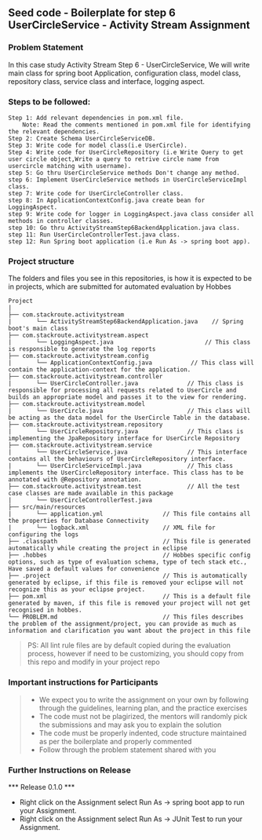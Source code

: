 ## Seed code - Boilerplate for step 6 UserCircleService - Activity Stream Assignment

### Problem Statement

In this case study Activity Stream Step 6 - UserCircleService, We will write main class for spring boot Application, configuration class, model class, repository class, service class and interface, logging aspect.

### Steps to be followed:

    Step 1: Add relevant dependencies in pom.xml file. 
        Note: Read the comments mentioned in pom.xml file for identifying the relevant dependencies.
    Step 2: Create Schema UserCircleServiceDB.
    Step 3: Write code for model class(i.e UserCircle).
    Step 4: Write code for UserCircleRepository (i.e Write Query to get user circle object,Write a query to retrive circle name from usercircle matching with username).
    step 5: Go thru UserCircleService methods Don't change any method.
    step 6: Implement UserCircleService methods in UserCircleServiceImpl class.
    step 7: Write code for UserCircleController class.
    step 8: In ApplicationContextConfig.java create bean for LoggingAspect.
    step 9: Write code for logger in LoggingAspect.java class consider all methods in controller classes.
    step 10: Go thru ActivityStreamStep6BackendApplication.java class.
    step 11: Run UserCircleControllerTest.java class.
    step 12: Run Spring boot application (i.e Run As -> spring boot app).

### Project structure

The folders and files you see in this repositories, is how it is expected to be in projects, which are submitted for automated evaluation by Hobbes

    Project
	|
	├── com.stackroute.activitystream
	|	    └── ActivityStreamStep6BackendApplication.java    // Spring boot's main class 
	├── com.stackroute.activitystream.aspect
	|	    └── LoggingAspect.java                          // This class is responsible to generate the log reports
	├── com.stackroute.activitystream.config	           
	|	    └── ApplicationContextConfig.java           // This class will contain the application-context for the application.
	├── com.stackroute.activitystream.controller
	|		└── UserCircleController.java              // This class is responsible for processing all requests related to UserCircle and builds an appropriate model and passes it to the view for rendering.
	├── com.stackroute.activitystream.model
	|		└── UserCircle.java                        // This class will be acting as the data model for the UserCircle Table in the database.
	├── com.stackroute.activitystream.repository
	|		└── UserCircleRepository.java              // This class is implementing the JpaRepository interface for UserCircle Repository
	├── com.stackroute.activitystream.service
	|		└── UserCircleService.java                 // This interface contains all the behaviours of UserCircleRepository interface. 
	|		└── UserCircleServiceImpl.java             // This class implements the UserCircleRepository interface. This class has to be annotated with @Repository annotation.
	├── com.stackroute.activitystream.test             // All the test case classes are made available in this package
	|		└── UserCircleControllerTest.java
	├── src/main/resources
	|		└── application.yml                 // This file contains all the properties for Database Connectivity
	|		└── logback.xml                     // XML file for configuring the logs
	├── .classpath			                    // This file is generated automatically while creating the project in eclipse
	├── .hobbes   			                    // Hobbes specific config options, such as type of evaluation schema, type of tech stack etc., Have saved a default values for convenience
	├── .project			                    // This is automatically generated by eclipse, if this file is removed your eclipse will not recognize this as your eclipse project. 
	├── pom.xml 			                    // This is a default file generated by maven, if this file is removed your project will not get recognised in hobbes.
	└── PROBLEM.md  		                    // This files describes the problem of the assignment/project, you can provide as much as information and clarification you want about the project in this file

> PS: All lint rule files are by default copied during the evaluation process, however if need to be customizing, you should copy from this repo and modify in your project repo

### Important instructions for Participants
> - We expect you to write the assignment on your own by following through the guidelines, learning plan, and the practice exercises
> - The code must not be plagirized, the mentors will randomly pick the submissions and may ask you to explain the solution
> - The code must be properly indented, code structure maintained as per the boilerplate and properly commented
> - Follow through the problem statement shared with you

### Further Instructions on Release

*** Release 0.1.0 ***

- Right click on the Assignment select Run As -> spring boot app to run your Assignment.
- Right click on the Assignment select Run As -> JUnit Test to run your Assignment.